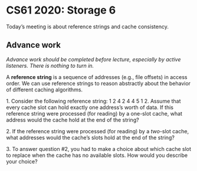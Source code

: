 CS61 2020: Storage 6
====================

Today’s meeting is about reference strings and cache consistency.

Advance work
------------

*Advance work should be completed before lecture, especially by active
listeners. There is nothing to turn in.*

A **reference string** is a sequence of addresses (e.g., file offsets)
in access order. We can use reference strings to reason abstractly
about the behavior of different caching algorithms.

1\. Consider the following reference string: 1 2 4 2 4 4 5 1 2. Assume
that every cache slot can hold exactly one address’s worth of data. If
this reference string were processed (for reading) by a one-slot
cache, what address would the cache hold at the end of the string?

2\. If the reference string were processed (for reading) by a
*two*-slot cache, what addresses would the cache’s slots hold at the
end of the string?

3\. To answer question #2, you had to make a choice about which cache
slot to replace when the cache has no available slots. How would you
describe your choice?
